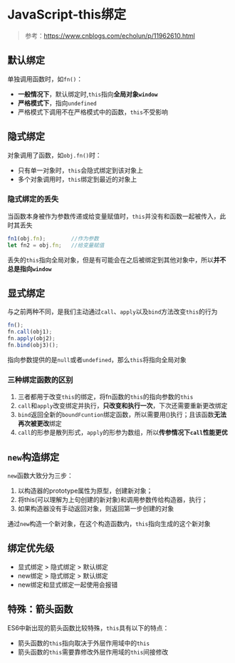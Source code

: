 # JavaScript-this绑定

> 参考：https://www.cnblogs.com/echolun/p/11962610.html

## 默认绑定

单独调用函数时，如`fn()`：

+ **一般情况下**，默认绑定时,`this`指向**全局对象`window`**
+ **严格模式下**，指向`undefined`
+ 严格模式下调用不在严格模式中的函数，`this`不受影响

## 隐式绑定

对象调用了函数，如`obj.fn()`时：

+ 只有单一对象时，`this`会隐式绑定到该对象上
+ 多个对象调用时，`this`绑定到最近的对象上

### 隐式绑定的丢失

当函数本身被作为参数传递或给变量赋值时，`this`并没有和函数一起被传入，此时其丢失

```js
fn1(obj.fn);		//作为参数
let fn2 = obj.fn;	//给变量赋值
```

丢失的`this`指向全局对象，但是有可能会在之后被绑定到其他对象中，所以**并不总是指向`window`**

## 显式绑定

与之前两种不同，是我们主动通过`call`、`apply`以及`bind`方法改变`this`的行为

```js
fn(); 
fn.call(obj1); 
fn.apply(obj2); 
fn.bind(obj3)(); 
```

指向参数提供的是`null`或者`undefined`，那么`this`将指向全局对象

### 三种绑定函数的区别

1. 三者都用于改变`this`的绑定，将fn函数的`this`的指向参数的`this`
2. `call`和`apply`改变绑定并执行，**只改变和执行一次**，下次还需要重新更改绑定
3. `bind`返回全新的`boundFcuntion`绑定函数，所以需要用()执行；且该函数**无法再次被更改**绑定
4. `call`的形参是散列形式，`apply`的形参为数组，所以**传参情况下`call`性能更优**

## `new`构造绑定

`new`函数大致分为三步：

1. 以构造器的prototype属性为原型，创建新对象；
2. 将this(可以理解为上句创建的新对象)和调用参数传给构造器，执行；
3. 如果构造器没有手动返回对象，则返回第一步创建的对象

通过`new`构造一个新对象，在这个构造函数内，`this`指向生成的这个新对象

## 绑定优先级

+ 显式绑定 > 隐式绑定 > 默认绑定
+ new绑定 > 隐式绑定 > 默认绑定
+ new绑定和显式绑定一起使用会报错

## 特殊：箭头函数

ES6中新出现的箭头函数比较特殊，`this`具有以下的特点：

+ 箭头函数的`this`指向取决于外层作用域中的`this`
+ 箭头函数的`this`需要靠修改外层作用域的`this`间接修改

